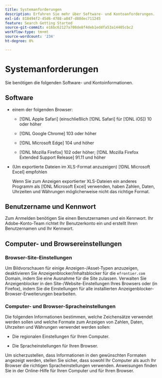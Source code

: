 ```yaml
---
title: Systemanforderungen
description: Erfahren Sie mehr über Software- und Kontoanforderungen.
exl-id: 818494f2-45d6-4788-a847-d80dec711245
feature: Search Getting Started
source-git-commit: e16bc62127a708de8f4deb1eddfa53a14405cbc2
workflow-type: tm+mt
source-wordcount: '234'
ht-degree: 0%

---
```


# Systemanforderungen

Sie benötigen die folgenden Software- und Kontoinformationen.

## Software

* einem der folgenden Browser:

   * [!DNL Apple Safari] (einschließlich [!DNL Safari] für [!DNL iOS]) 10 oder höher

   * [!DNL Google Chrome] 103 oder höher

   * [!DNL Microsoft Edge] 104 und höher

   * [!DNL Mozilla Firefox] 102 oder höher; [!DNL Mozilla Firefox Extended Support Release] 91.11 und höher

* (Um exportierte Dateien im XLS-Format anzuzeigen) [!DNL Microsoft Excel] empfohlen

  Wenn Sie zum Anzeigen exportierter XLS-Dateien ein anderes Programm als [!DNL Microsoft Excel] verwenden, haben Zahlen, Daten, Uhrzeiten und Währungen möglicherweise nicht das richtige Format.

## Benutzername und Kennwort

Zum Anmelden benötigen Sie einen Benutzernamen und ein Kennwort. Ihr Adobe-Konto-Team richtet Ihr Benutzerkonto ein und erstellt Ihren Benutzernamen und Ihr Kennwort.

## Computer- und Browsereinstellungen

### Browser-Site-Einstellungen

Um Bildvorschauen für einige Anzeigen-/Asset-Typen anzuzeigen, deaktivieren Sie Anzeigenblocker/Inhaltsblocker für die `efrontier.com` Domain, indem Sie eine Ausnahme für die Site zulassen. Verwalten Sie Anzeigenblocker in den Site-/Website-Einstellungen Ihres Browsers oder (in Firefox), indem Sie die Einstellungen für alle installierten Anzeigenblocker-Browser-Erweiterungen bearbeiten.

### Computer- und Browser-Spracheinstellungen

Die folgenden Informationen bestimmen, welche Zeichensätze verwendet werden sollen und welche Formate zum Anzeigen von Zahlen, Daten, Uhrzeiten und Währungen verwendet werden sollen:

* Die regionalen Einstellungen für Ihren Computer.

* Die Spracheinstellungen für Ihren Browser.

Um sicherzustellen, dass Informationen in den gewünschten Formaten angezeigt werden, stellen Sie sicher, dass sowohl Ihr Computer als auch Ihr Browser die richtigen Spracheinstellungen verwenden. Anweisungen finden Sie in der Online-Hilfe für Ihren Computer und für Ihren Browser.
